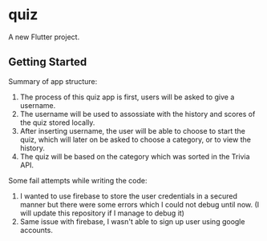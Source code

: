 # quiz

A new Flutter project.

## Getting Started

Summary of app structure:
1. The process of this quiz app is first, users will be asked to give a username.
2. The username will be used to assossiate with the history and scores of the quiz stored locally.
3. After inserting username, the user will be able to choose to start the quiz, which will later on be asked to choose a category, or to view the history.
4. The quiz will be based on the category which was sorted in the Trivia API.

Some fail attempts while writing the code:
1. I wanted to use firebase to store the user credentials in a secured manner but there were some errors which I could not debug until now. (I will update this repository if I manage to debug it)
2. Same issue with firebase, I wasn't able to sign up user using google accounts.

